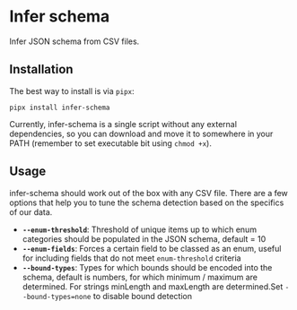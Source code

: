 # Infer schema

Infer JSON schema from CSV files.

## Installation

The best way to install is via `pipx`:

```shell
pipx install infer-schema
```

Currently, infer-schema is a single script without any external dependencies, so
you can download and move it to somewhere in your PATH (remember to set
executable bit using `chmod +x`).

## Usage

infer-schema should work out of the box with any CSV file. There are a few
options that help you to tune the schema detection based on the specifics of our
data.

* **`--enum-threshold`**: Threshold of unique items up to which enum categories
  should be populated in the JSON schema, default = 10
* **`--enum-fields`**: Forces a certain field to be classed as an enum, useful
  for including fields that do not meet `enum-threshold` criteria
* **`--bound-types`**: Types for which bounds should be encoded into the schema,
  default is numbers, for which minimum / maximum are determined. For strings
  minLength and maxLength are determined.Set `--bound-types=none` to disable
  bound detection
